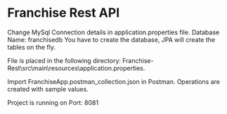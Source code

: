 # Franchise Rest API

Change MySql Connection details in application.properties file.
Database Name: franchisedb
You have to create the database, JPA will create the tables on the fly.

File is placed in the following directory:
Franchise-Rest\src\main\resources\application.properties.

Import FranchiseApp.postman_collection.json in Postman.
Operations are created with sample values.

Project is running on Port: 8081
